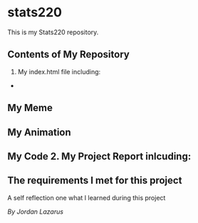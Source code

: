 # stats220
This is my Stats220 repository.

## Contents of My Repository
1. My index.html file including:
  -
  My Meme
  -
  My Animation
  -
  My Code
2. My Project Report inlcuding:
  -
  The requirements I met for this project
  -
  A self reflection one what I learned during this project

*By Jordan Lazarus*

